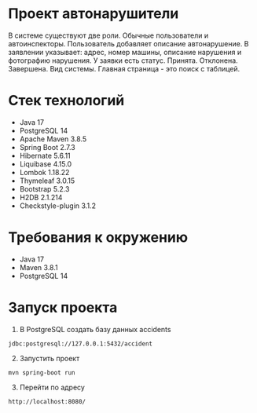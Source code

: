 # Проект автонарушители

 В системе существуют две роли. Обычные пользователи и автоинспекторы. Пользователь добавляет описание автонарушение. В заявлении указывает: адрес, номер машины, описание нарушения и фотографию нарушения. У заявки есть статус. Принята. Отклонена. Завершена. Вид системы. Главная страница - это поиск с таблицей.
 
# Стек технологий
* Java 17
* PostgreSQL 14
* Apache Maven 3.8.5
* Spring Boot 2.7.3
* Hibernate 5.6.11
* Liquibase 4.15.0
* Lombok 1.18.22
* Thymeleaf 3.0.15
* Bootstrap 5.2.3
* H2DB 2.1.214
* Checkstyle-plugin 3.1.2

# Требования к окружению
* Java 17
* Maven 3.8.1
* PostgreSQL 14

# Запуск проекта
1. В PostgreSQL создать базу данных accidents
```shell
jdbc:postgresql://127.0.0.1:5432/accident
```
2. Запустить проект
```shell
mvn spring-boot run
```
3. Перейти по адресу
```shell
http://localhost:8080/
```
